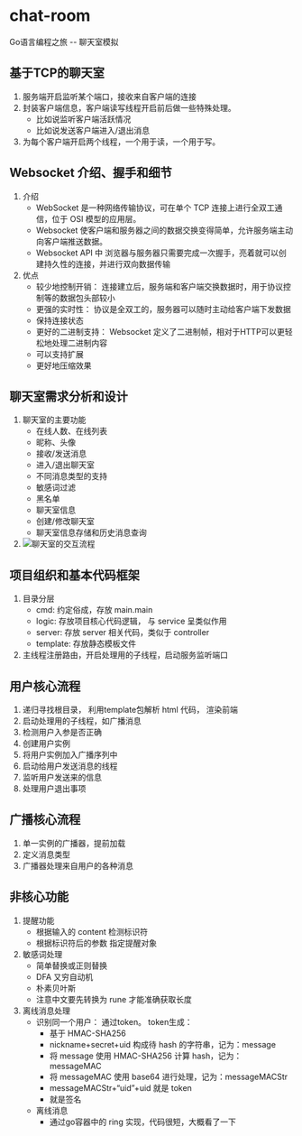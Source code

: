# chat-room
Go语言编程之旅 -- 聊天室模拟

## 基于TCP的聊天室
1. 服务端开启监听某个端口，接收来自客户端的连接
2. 封装客户端信息，客户端读写线程开启前后做一些特殊处理。
   - 比如说监听客户端活跃情况
   - 比如说发送客户端进入/退出消息
3. 为每个客户端开启两个线程，一个用于读，一个用于写。

## Websocket 介绍、握手和细节
1. 介绍
   - WebSocket 是一种网络传输协议，可在单个 TCP 连接上进行全双工通信，位于 OSI 模型的应用层。
   - Websocket 使客户端和服务器之间的数据交换变得简单，允许服务端主动向客户端推送数据。
   - Websocket API 中 浏览器与服务器只需要完成一次握手，亮着就可以创建持久性的连接，并进行双向数据传输
2. 优点
   - 较少地控制开销： 连接建立后，服务端和客户端交换数据时，用于协议控制等的数据包头部较小
   - 更强的实时性： 协议是全双工的，服务器可以随时主动给客户端下发数据
   - 保持连接状态
   - 更好的二进制支持： Websocket 定义了二进制帧，相对于HTTP可以更轻松地处理二进制内容
   - 可以支持扩展
   - 更好地压缩效果

## 聊天室需求分析和设计
1. 聊天室的主要功能
   - 在线人数、在线列表
   - 昵称、头像
   - 接收/发送消息
   - 进入/退出聊天室
   - 不同消息类型的支持
   - 敏感词过滤
   - 黑名单
   - 聊天室信息
   - 创建/修改聊天室
   - 聊天室信息存储和历史消息查询
2. ![聊天室的交互流程](https://golang2.eddycjy.com/images/ch4/chatroom-design.png)

## 项目组织和基本代码框架
1. 目录分层
   - cmd: 约定俗成，存放 main.main
   - logic: 存放项目核心代码逻辑， 与 service 呈类似作用
   - server: 存放 server 相关代码，类似于 controller
   - template: 存放静态模板文件
2. 主线程注册路由，开启处理用的子线程，启动服务监听端口

## 用户核心流程
1. 递归寻找根目录， 利用template包解析 html 代码， 渲染前端
2. 启动处理用的子线程，如广播消息
3. 检测用户入参是否正确
4. 创建用户实例
5. 将用户实例加入广播序列中
6. 启动给用户发送消息的线程
7. 监听用户发送来的信息
8. 处理用户退出事项

## 广播核心流程
1. 单一实例的广播器，提前加载
2. 定义消息类型
3. 广播器处理来自用户的各种消息

## 非核心功能
1. 提醒功能
   - 根据输入的 content 检测标识符
   - 根据标识符后的参数 指定提醒对象
2. 敏感词处理
   - 简单替换或正则替换
   - DFA 又穷自动机
   - 朴素贝叶斯
   - 注意中文要先转换为 rune 才能准确获取长度
3. 离线消息处理
   - 识别同一个用户： 通过token。 token生成：
     - 基于 HMAC-SHA256
     - nickname+secret+uid 构成待 hash 的字符串，记为：message
     - 将 message 使用 HMAC-SHA256 计算 hash，记为：messageMAC
     - 将 messageMAC 使用 base64 进行处理，记为：messageMACStr 
     - messageMACStr+“uid”+uid 就是 token
     - 就是签名
   - 离线消息
     - 通过go容器中的 ring 实现，代码很短，大概看了一下